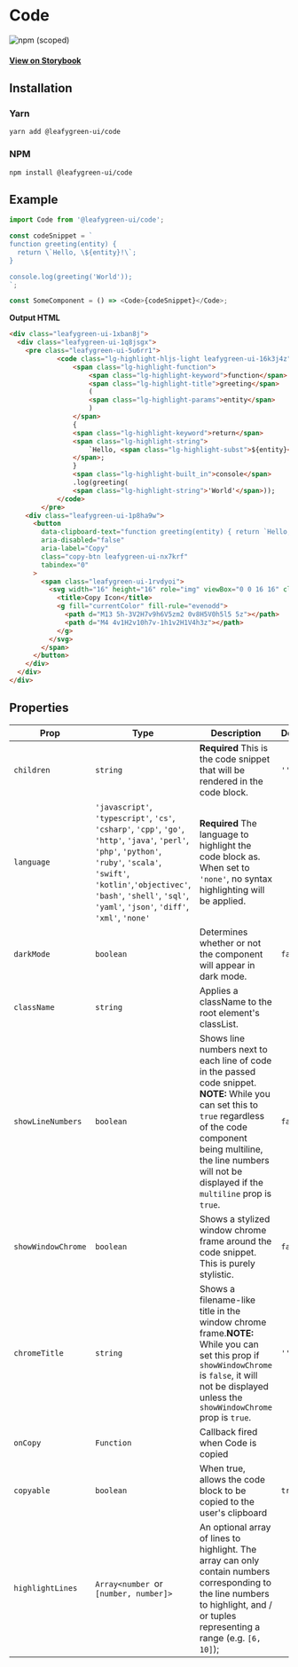 # Code

![npm (scoped)](https://img.shields.io/npm/v/@leafygreen-ui/code.svg)

#### [View on Storybook](https://mongodb.github.io/leafygreen-ui/?path=/story/code--multiline)

## Installation

### Yarn

```shell
yarn add @leafygreen-ui/code
```

### NPM

```shell
npm install @leafygreen-ui/code
```

## Example

```js
import Code from '@leafygreen-ui/code';

const codeSnippet = `
function greeting(entity) {
  return \`Hello, \${entity}!\`;
}

console.log(greeting('World'));
`;

const SomeComponent = () => <Code>{codeSnippet}</Code>;
```

**Output HTML**

```html
<div class="leafygreen-ui-1xban8j">
  <div class="leafygreen-ui-1q8jsgx">
    <pre class="leafygreen-ui-5u6rr1">
			<code class="lg-highlight-hljs-light leafygreen-ui-16k3j4z">
				<span class="lg-highlight-function">
					<span class="lg-highlight-keyword">function</span>
					<span class="lg-highlight-title">greeting</span>
					(
					<span class="lg-highlight-params">entity</span>
					)
				</span>
				{
				<span class="lg-highlight-keyword">return</span>
				<span class="lg-highlight-string">
					`Hello, <span class="lg-highlight-subst">${entity}</span>!`
				</span>;
				}
				<span class="lg-highlight-built_in">console</span>
				.log(greeting(
				<span class="lg-highlight-string">'World'</span>));
			</code>
		</pre>
    <div class="leafygreen-ui-1p8ha9w">
      <button
        data-clipboard-text="function greeting(entity) { return `Hello, ${entity}!`; } console.log(greeting('World'));"
        aria-disabled="false"
        aria-label="Copy"
        class="copy-btn leafygreen-ui-nx7krf"
        tabindex="0"
      >
        <span class="leafygreen-ui-1rvdyoi">
          <svg width="16" height="16" role="img" viewBox="0 0 16 16" class="">
            <title>Copy Icon</title>
            <g fill="currentColor" fill-rule="evenodd">
              <path d="M13 5h-3V2H7v9h6V5zm2 0v8H5V0h5l5 5z"></path>
              <path d="M4 4v1H2v10h7v-1h1v2H1V4h3z"></path>
            </g>
          </svg>
        </span>
      </button>
    </div>
  </div>
</div>
```

## Properties

| Prop               | Type                                                                                                                                                                                                                                                             | Description                                                                                                                                                                                                                                     | Default |
| ------------------ | ---------------------------------------------------------------------------------------------------------------------------------------------------------------------------------------------------------------------------------------------------------------- | ----------------------------------------------------------------------------------------------------------------------------------------------------------------------------------------------------------------------------------------------- | ------- |
| `children`         | `string`                                                                                                                                                                                                                                                         | **Required** This is the code snippet that will be rendered in the code block.                                                                                                                                                                  | `''`    |
| `language`         | `'javascript'`, `'typescript'`, `'cs'`, `'csharp'`, `'cpp'`, `'go'`, `'http'`, `'java'`, `'perl'`, `'php'`, `'python'`, `'ruby'`, `'scala'`, `'swift'`, `'kotlin'`,`'objectivec'`, `'bash'`, `'shell'`, `'sql'`, `'yaml'`, `'json'`, `'diff'`, `'xml'`, `'none'` | **Required** The language to highlight the code block as. When set to `'none'`, no syntax highlighting will be applied.                                                                                                                         |         |
| `darkMode`         | `boolean`                                                                                                                                                                                                                                                        | Determines whether or not the component will appear in dark mode.                                                                                                                                                                               | `false` |
| `className`        | `string`                                                                                                                                                                                                                                                         | Applies a className to the root element's classList.                                                                                                                                                                                            |         |
| `showLineNumbers`  | `boolean`                                                                                                                                                                                                                                                        | Shows line numbers next to each line of code in the passed code snippet. **NOTE:** While you can set this to `true` regardless of the code component being multiline, the line numbers will not be displayed if the `multiline` prop is `true`. | `false` |
| `showWindowChrome` | `boolean`                                                                                                                                                                                                                                                        | Shows a stylized window chrome frame around the code snippet. This is purely stylistic.                                                                                                                                                         | `false` |
| `chromeTitle`      | `string`                                                                                                                                                                                                                                                         | Shows a filename-like title in the window chrome frame.**NOTE:** While you can set this prop if `showWindowChrome` is `false`, it will not be displayed unless the `showWindowChrome` prop is `true`.                                           | `''`    |
| `onCopy`           | `Function`                                                                                                                                                                                                                                                       | Callback fired when Code is copied                                                                                                                                                                                                              |         |
| `copyable`         | `boolean`                                                                                                                                                                                                                                                        | When true, allows the code block to be copied to the user's clipboard                                                                                                                                                                           | `true`  |
| `highlightLines`   | `Array<number `or` [number, number]>`                                                                                                                                                                                                                            | An optional array of lines to highlight. The array can only contain numbers corresponding to the line numbers to highlight, and / or tuples representing a range (e.g. `[6, 10]`);                                                              |         |
